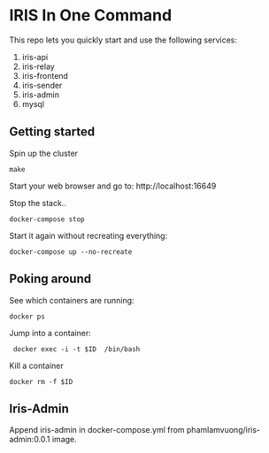 IRIS In One Command
===

This repo lets you quickly start and use the following services:

1. iris-api
2. iris-relay
3. iris-frontend
4. iris-sender
5. iris-admin
6. mysql

Getting started
---

Spin up the cluster

    make

Start your web browser and go to: http://localhost:16649

Stop the stack..

    docker-compose stop

Start it again without recreating everything:

    docker-compose up --no-recreate

Poking around
---

See which containers are running:

    docker ps

Jump into a container:

     docker exec -i -t $ID  /bin/bash

Kill a container

    docker rm -f $ID
    

Iris-Admin
---

Append iris-admin in docker-compose.yml from phamlamvuong/iris-admin:0.0.1 image.
